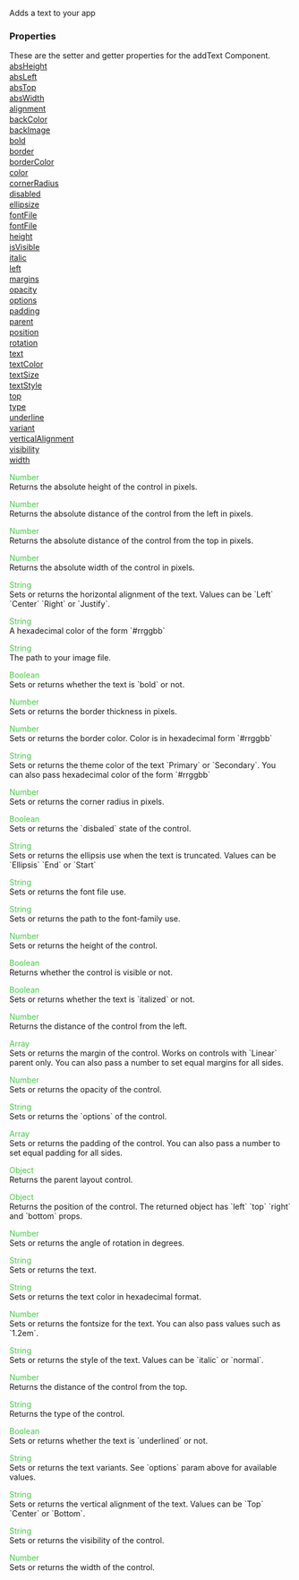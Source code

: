 Adds a text to your app


<h3>Properties</h3>These are the setter and getter properties for the addText Component.<div class="samp" style="margin-top:2px;"><a href="#absheight-0" data-transition="pop" data-rel="popup" class="ui-link">absHeight </a></div><div class="samp" style="margin-top:2px;"><a href="#absleft-5" data-transition="pop" data-rel="popup" class="ui-link">absLeft </a></div><div class="samp" style="margin-top:2px;"><a href="#abstop-10" data-transition="pop" data-rel="popup" class="ui-link">absTop </a></div><div class="samp" style="margin-top:2px;"><a href="#abswidth-15" data-transition="pop" data-rel="popup" class="ui-link">absWidth </a></div><div class="samp" style="margin-top:2px;"><a href="#alignment-20" data-transition="pop" data-rel="popup" class="ui-link">alignment </a></div><div class="samp" style="margin-top:2px;"><a href="#backcolor-25" data-transition="pop" data-rel="popup" class="ui-link">backColor </a></div><div class="samp" style="margin-top:2px;"><a href="#backimage-30" data-transition="pop" data-rel="popup" class="ui-link">backImage </a></div><div class="samp" style="margin-top:2px;"><a href="#bold-35" data-transition="pop" data-rel="popup" class="ui-link">bold </a></div><div class="samp" style="margin-top:2px;"><a href="#border-40" data-transition="pop" data-rel="popup" class="ui-link">border </a></div><div class="samp" style="margin-top:2px;"><a href="#bordercolor-45" data-transition="pop" data-rel="popup" class="ui-link">borderColor </a></div><div class="samp" style="margin-top:2px;"><a href="#color-50" data-transition="pop" data-rel="popup" class="ui-link">color </a></div><div class="samp" style="margin-top:2px;"><a href="#cornerradius-55" data-transition="pop" data-rel="popup" class="ui-link">cornerRadius </a></div><div class="samp" style="margin-top:2px;"><a href="#disabled-60" data-transition="pop" data-rel="popup" class="ui-link">disabled </a></div><div class="samp" style="margin-top:2px;"><a href="#ellipsize-65" data-transition="pop" data-rel="popup" class="ui-link">ellipsize </a></div><div class="samp" style="margin-top:2px;"><a href="#fontfile-70" data-transition="pop" data-rel="popup" class="ui-link">fontFile </a></div><div class="samp" style="margin-top:2px;"><a href="#fontfile-75" data-transition="pop" data-rel="popup" class="ui-link">fontFile </a></div><div class="samp" style="margin-top:2px;"><a href="#height-80" data-transition="pop" data-rel="popup" class="ui-link">height </a></div><div class="samp" style="margin-top:2px;"><a href="#isvisible-85" data-transition="pop" data-rel="popup" class="ui-link">isVisible </a></div><div class="samp" style="margin-top:2px;"><a href="#italic-90" data-transition="pop" data-rel="popup" class="ui-link">italic </a></div><div class="samp" style="margin-top:2px;"><a href="#left-95" data-transition="pop" data-rel="popup" class="ui-link">left </a></div><div class="samp" style="margin-top:2px;"><a href="#margins-100" data-transition="pop" data-rel="popup" class="ui-link">margins </a></div><div class="samp" style="margin-top:2px;"><a href="#opacity-105" data-transition="pop" data-rel="popup" class="ui-link">opacity </a></div><div class="samp" style="margin-top:2px;"><a href="#options-110" data-transition="pop" data-rel="popup" class="ui-link">options </a></div><div class="samp" style="margin-top:2px;"><a href="#padding-115" data-transition="pop" data-rel="popup" class="ui-link">padding </a></div><div class="samp" style="margin-top:2px;"><a href="#parent-120" data-transition="pop" data-rel="popup" class="ui-link">parent </a></div><div class="samp" style="margin-top:2px;"><a href="#position-125" data-transition="pop" data-rel="popup" class="ui-link">position </a></div><div class="samp" style="margin-top:2px;"><a href="#rotation-130" data-transition="pop" data-rel="popup" class="ui-link">rotation </a></div><div class="samp" style="margin-top:2px;"><a href="#text-135" data-transition="pop" data-rel="popup" class="ui-link">text </a></div><div class="samp" style="margin-top:2px;"><a href="#textcolor-140" data-transition="pop" data-rel="popup" class="ui-link">textColor </a></div><div class="samp" style="margin-top:2px;"><a href="#textsize-145" data-transition="pop" data-rel="popup" class="ui-link">textSize </a></div><div class="samp" style="margin-top:2px;"><a href="#textstyle-150" data-transition="pop" data-rel="popup" class="ui-link">textStyle </a></div><div class="samp" style="margin-top:2px;"><a href="#top-155" data-transition="pop" data-rel="popup" class="ui-link">top </a></div><div class="samp" style="margin-top:2px;"><a href="#type-160" data-transition="pop" data-rel="popup" class="ui-link">type </a></div><div class="samp" style="margin-top:2px;"><a href="#underline-165" data-transition="pop" data-rel="popup" class="ui-link">underline </a></div><div class="samp" style="margin-top:2px;"><a href="#variant-170" data-transition="pop" data-rel="popup" class="ui-link">variant </a></div><div class="samp" style="margin-top:2px;"><a href="#verticalalignment-175" data-transition="pop" data-rel="popup" class="ui-link">verticalAlignment </a></div><div class="samp" style="margin-top:2px;"><a href="#visibility-180" data-transition="pop" data-rel="popup" class="ui-link">visibility </a></div><div class="samp" style="margin-top:2px;"><a href="#width-185" data-transition="pop" data-rel="popup" class="ui-link">width </a></div>
<div data-role="popup" id="absheight-0" class="ui-content"><p><span style="color:#4c4;">Number</span><br>Returns the absolute height of the control in pixels.</p></div><div data-role="popup" id="absleft-5" class="ui-content"><p><span style="color:#4c4;">Number</span><br>Returns the absolute distance of the control from the left in pixels.</p></div><div data-role="popup" id="abstop-10" class="ui-content"><p><span style="color:#4c4;">Number</span><br>Returns the absolute distance of the control from the top in pixels.</p></div><div data-role="popup" id="abswidth-15" class="ui-content"><p><span style="color:#4c4;">Number</span><br>Returns the absolute width of the control in pixels.</p></div><div data-role="popup" id="alignment-20" class="ui-content"><p><span style="color:#4c4;">String</span><br>Sets or returns the horizontal alignment of the text. Values can be `Left` `Center` `Right` or `Justify`.</p></div><div data-role="popup" id="backcolor-25" class="ui-content"><p><span style="color:#4c4;">String</span><br>A hexadecimal color of the form `#rrggbb`</p></div><div data-role="popup" id="backimage-30" class="ui-content"><p><span style="color:#4c4;">String</span><br>The path to your image file.</p></div><div data-role="popup" id="bold-35" class="ui-content"><p><span style="color:#4c4;">Boolean</span><br>Sets or returns whether the text is `bold` or not.</p></div><div data-role="popup" id="border-40" class="ui-content"><p><span style="color:#4c4;">Number</span><br>Sets or returns the border thickness in pixels.</p></div><div data-role="popup" id="bordercolor-45" class="ui-content"><p><span style="color:#4c4;">Number</span><br>Sets or returns the border color. Color is in hexadecimal form `#rrggbb`</p></div><div data-role="popup" id="color-50" class="ui-content"><p><span style="color:#4c4;">String</span><br>Sets or returns the theme color of the text `Primary` or `Secondary`. You can also pass hexadecimal color of the form `#rrggbb`</p></div><div data-role="popup" id="cornerradius-55" class="ui-content"><p><span style="color:#4c4;">Number</span><br>Sets or returns the corner radius in pixels.</p></div><div data-role="popup" id="disabled-60" class="ui-content"><p><span style="color:#4c4;">Boolean</span><br>Sets or returns the `disbaled` state of the control.</p></div><div data-role="popup" id="ellipsize-65" class="ui-content"><p><span style="color:#4c4;">String</span><br>Sets or returns the ellipsis use when the text is truncated. Values can be `Ellipsis` `End` or `Start`</p></div><div data-role="popup" id="fontfile-70" class="ui-content"><p><span style="color:#4c4;">String</span><br>Sets or returns the font file use.</p></div><div data-role="popup" id="fontfile-75" class="ui-content"><p><span style="color:#4c4;">String</span><br>Sets or returns the path to the font-family use.</p></div><div data-role="popup" id="height-80" class="ui-content"><p><span style="color:#4c4;">Number</span><br>Sets or returns the height of the control.</p></div><div data-role="popup" id="isvisible-85" class="ui-content"><p><span style="color:#4c4;">Boolean</span><br>Returns whether the control is visible or not.</p></div><div data-role="popup" id="italic-90" class="ui-content"><p><span style="color:#4c4;">Boolean</span><br>Sets or returns whether the text is `italized` or not.</p></div><div data-role="popup" id="left-95" class="ui-content"><p><span style="color:#4c4;">Number</span><br>Returns the distance of the control from the left.</p></div><div data-role="popup" id="margins-100" class="ui-content"><p><span style="color:#4c4;">Array</span><br>Sets or returns the margin of the control. Works on controls with `Linear` parent only. You can also pass a number to set equal margins for all sides.</p></div><div data-role="popup" id="opacity-105" class="ui-content"><p><span style="color:#4c4;">Number</span><br>Sets or returns the opacity of the control.</p></div><div data-role="popup" id="options-110" class="ui-content"><p><span style="color:#4c4;">String</span><br>Sets or returns the `options` of the control.</p></div><div data-role="popup" id="padding-115" class="ui-content"><p><span style="color:#4c4;">Array</span><br>Sets or returns the padding of the control. You can also pass a number to set equal padding for all sides.</p></div><div data-role="popup" id="parent-120" class="ui-content"><p><span style="color:#4c4;">Object</span><br>Returns the parent layout control.</p></div><div data-role="popup" id="position-125" class="ui-content"><p><span style="color:#4c4;">Object</span><br>Returns the position of the control. The returned object has `left` `top` `right` and `bottom` props.</p></div><div data-role="popup" id="rotation-130" class="ui-content"><p><span style="color:#4c4;">Number</span><br>Sets or returns the angle of rotation in degrees.</p></div><div data-role="popup" id="text-135" class="ui-content"><p><span style="color:#4c4;">String</span><br>Sets or returns the text.</p></div><div data-role="popup" id="textcolor-140" class="ui-content"><p><span style="color:#4c4;">String</span><br>Sets or returns the text color in hexadecimal format.</p></div><div data-role="popup" id="textsize-145" class="ui-content"><p><span style="color:#4c4;">Number</span><br>Sets or returns the fontsize for the text. You can also pass values such as `1.2em`.</p></div><div data-role="popup" id="textstyle-150" class="ui-content"><p><span style="color:#4c4;">String</span><br>Sets or returns the style of the text. Values can be `italic` or `normal`.</p></div><div data-role="popup" id="top-155" class="ui-content"><p><span style="color:#4c4;">Number</span><br>Returns the distance of the control from the top.</p></div><div data-role="popup" id="type-160" class="ui-content"><p><span style="color:#4c4;">String</span><br>Returns the type of the control.</p></div><div data-role="popup" id="underline-165" class="ui-content"><p><span style="color:#4c4;">Boolean</span><br>Sets or returns whether the text is `underlined` or not.</p></div><div data-role="popup" id="variant-170" class="ui-content"><p><span style="color:#4c4;">String</span><br>Sets or returns the text variants. See `options` param above for available values.</p></div><div data-role="popup" id="verticalalignment-175" class="ui-content"><p><span style="color:#4c4;">String</span><br>Sets or returns the vertical alignment of the text. Values can be `Top` `Center` or `Bottom`.</p></div><div data-role="popup" id="visibility-180" class="ui-content"><p><span style="color:#4c4;">String</span><br>Sets or returns the visibility of the control.</p></div><div data-role="popup" id="width-185" class="ui-content"><p><span style="color:#4c4;">Number</span><br>Sets or returns the width of the control.</p></div>